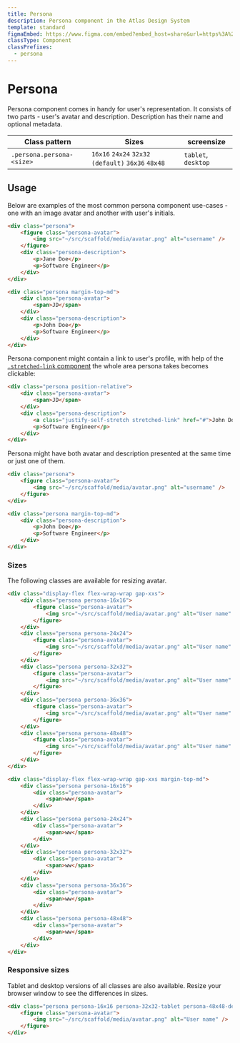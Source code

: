 ```yaml
---
title: Persona
description: Persona component in the Atlas Design System
template: standard
figmaEmbed: https://www.figma.com/embed?embed_host=share&url=https%3A%2F%2Fwww.figma.com%2Ffile%2FuVA2amRR71yJZ0GS6RI6zL%2F%25F0%259F%258C%259E-Atlas-Design-Library%3Ftype%3Ddesign%26node-id%3D1284%253A2163%26mode%3Ddesign%26t%3DklysUJ7ALWgcF1SQ-1 allowfullscreen
classType: Component
classPrefixes:
  - persona
---
```


# Persona

Persona component comes in handy for user's representation. It consists of two parts - user's avatar and description. Description has their name and optional metadata.

| Class pattern             | Sizes                                             | screensize          |
| ------------------------- | ------------------------------------------------- | ------------------- |
| `.persona.persona-<size>` | `16x16` `24x24` `32x32 (default)` `36x36` `48x48` | `tablet`, `desktop` |

## Usage

Below are examples of the most common persona component use-cases - one with an image avatar and another with user's initials.

```html
<div class="persona">
	<figure class="persona-avatar">
		<img src="~/src/scaffold/media/avatar.png" alt="username" />
	</figure>
	<div class="persona-description">
		<p>Jane Doe</p>
		<p>Software Engineer</p>
	</div>
</div>

<div class="persona margin-top-md">
	<div class="persona-avatar">
		<span>JD</span>
	</div>
	<div class="persona-description">
		<p>John Doe</p>
		<p>Software Engineer</p>
	</div>
</div>
```

Persona component might contain a link to user's profile, with help of the [`.stretched-link` component](../components/stretched-link.md) the whole area persona takes becomes clickable:

```html
<div class="persona position-relative">
	<div class="persona-avatar">
		<span>JD</span>
	</div>
	<div class="persona-description">
		<a class="justify-self-stretch stretched-link" href="#">John Doe</a>
		<p>Software Engineer</p>
	</div>
</div>
```

Persona might have both avatar and description presented at the same time or just one of them.

```html
<div class="persona">
	<figure class="persona-avatar">
		<img src="~/src/scaffold/media/avatar.png" alt="username" />
	</figure>
</div>

<div class="persona margin-top-md">
	<div class="persona-description">
		<p>John Doe</p>
		<p>Software Engineer</p>
	</div>
</div>
```

### Sizes

The following classes are available for resizing avatar.

```html
<div class="display-flex flex-wrap-wrap gap-xxs">
	<div class="persona persona-16x16">
		<figure class="persona-avatar">
			<img src="~/src/scaffold/media/avatar.png" alt="User name" />
		</figure>
	</div>
	<div class="persona persona-24x24">
		<figure class="persona-avatar">
			<img src="~/src/scaffold/media/avatar.png" alt="User name" />
		</figure>
	</div>
	<div class="persona persona-32x32">
		<figure class="persona-avatar">
			<img src="~/src/scaffold/media/avatar.png" alt="User name" />
		</figure>
	</div>
	<div class="persona persona-36x36">
		<figure class="persona-avatar">
			<img src="~/src/scaffold/media/avatar.png" alt="User name" />
		</figure>
	</div>
	<div class="persona persona-48x48">
		<figure class="persona-avatar">
			<img src="~/src/scaffold/media/avatar.png" alt="User name" />
		</figure>
	</div>
</div>

<div class="display-flex flex-wrap-wrap gap-xxs margin-top-md">
	<div class="persona persona-16x16">
		<div class="persona-avatar">
			<span>ww</span>
		</div>
	</div>
	<div class="persona persona-24x24">
		<div class="persona-avatar">
			<span>ww</span>
		</div>
	</div>
	<div class="persona persona-32x32">
		<div class="persona-avatar">
			<span>ww</span>
		</div>
	</div>
	<div class="persona persona-36x36">
		<div class="persona-avatar">
			<span>ww</span>
		</div>
	</div>
	<div class="persona persona-48x48">
		<div class="persona-avatar">
			<span>ww</span>
		</div>
	</div>
</div>
```

### Responsive sizes

Tablet and desktop versions of all classes are also available. Resize your browser window to see the differences in sizes.

```html
<div class="persona persona-16x16 persona-32x32-tablet persona-48x48-desktop">
	<figure class="persona-avatar">
		<img src="~/src/scaffold/media/avatar.png" alt="User name" />
	</figure>
</div>
```
